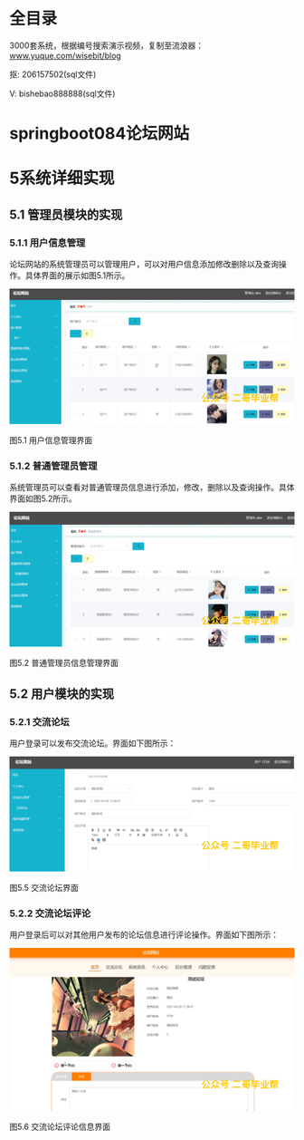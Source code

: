 # 全目录

3000套系统，根据编号搜索演示视频，复制至流浪器：www.yuque.com/wisebit/blog


<p>抠: 206157502(sql文件)</p>
<p>V: bishebao888888(sql文件)</p>


# springboot084论坛网站
# 5系统详细实现
## 5.1 管理员模块的实现
### 5.1.1 用户信息管理
论坛网站的系统管理员可以管理用户，可以对用户信息添加修改删除以及查询操作。具体界面的展示如图5.1所示。

![](/md/blog.010.png)

图5.1 用户信息管理界面
### 5.1.2 普通管理员管理
系统管理员可以查看对普通管理员信息进行添加，修改，删除以及查询操作。具体界面如图5.2所示。

![](/md/blog.011.png)

图5.2 普通管理员信息管理界面

## 5.2 用户模块的实现
### 5.2.1 交流论坛
用户登录可以发布交流论坛。界面如下图所示：

![](/md/blog.012.png)

图5.5 交流论坛界面
### 5.2.2 交流论坛评论
用户登录后可以对其他用户发布的论坛信息进行评论操作。界面如下图所示：

![](/md/blog.013.png)

图5.6 交流论坛评论信息界面













